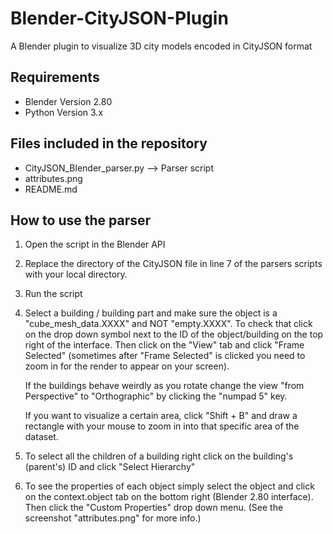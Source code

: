 # Blender-CityJSON-Plugin
A Blender plugin to visualize 3D city models encoded in CityJSON format

## Requirements

- Blender Version 2.80
- Python Version 3.x

## Files included in the repository

- CityJSON_Blender_parser.py --> Parser script
- attributes.png
- README.md

## How to use the parser

1. Open the script in the Blender API

2. Replace the directory of the CityJSON file in line 7 of the parsers scripts with your local directory.

3. Run the script

4. Select a building / building part and make sure the object is a "cube_mesh_data.XXXX" and NOT "empty.XXXX". To check that click on the drop down symbol next to the ID of the object/building on the top right of the interface. Then click on the "View" tab and click "Frame Selected" (sometimes after "Frame Selected" is clicked you need to zoom in for the render to appear on your screen). 

    If the buildings behave weirdly as you rotate change the view "from Perspective" to "Orthographic" by clicking  the "numpad 5" key.

    If you want to visualize a certain area, click "Shift + B" and draw a rectangle with your mouse to zoom in into that specific area of the dataset.


5. To select all the children of a building right click on the building's (parent's) ID and click "Select Hierarchy"

6. To see the properties of each object simply select the object and click on the context.object tab on the bottom right (Blender 2.80 interface). Then click the "Custom Properties" drop down menu. (See the screenshot "attributes.png" for more info.)

